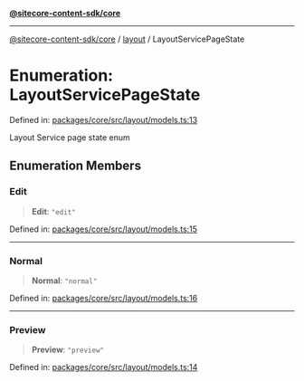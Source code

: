 [**@sitecore-content-sdk/core**](../../README.md)

***

[@sitecore-content-sdk/core](../../README.md) / [layout](../README.md) / LayoutServicePageState

# Enumeration: LayoutServicePageState

Defined in: [packages/core/src/layout/models.ts:13](https://github.com/Sitecore/content-sdk/blob/a12743cf942dfe3195e858aea63c33d67943078b/packages/core/src/layout/models.ts#L13)

Layout Service page state enum

## Enumeration Members

### Edit

> **Edit**: `"edit"`

Defined in: [packages/core/src/layout/models.ts:15](https://github.com/Sitecore/content-sdk/blob/a12743cf942dfe3195e858aea63c33d67943078b/packages/core/src/layout/models.ts#L15)

***

### Normal

> **Normal**: `"normal"`

Defined in: [packages/core/src/layout/models.ts:16](https://github.com/Sitecore/content-sdk/blob/a12743cf942dfe3195e858aea63c33d67943078b/packages/core/src/layout/models.ts#L16)

***

### Preview

> **Preview**: `"preview"`

Defined in: [packages/core/src/layout/models.ts:14](https://github.com/Sitecore/content-sdk/blob/a12743cf942dfe3195e858aea63c33d67943078b/packages/core/src/layout/models.ts#L14)
